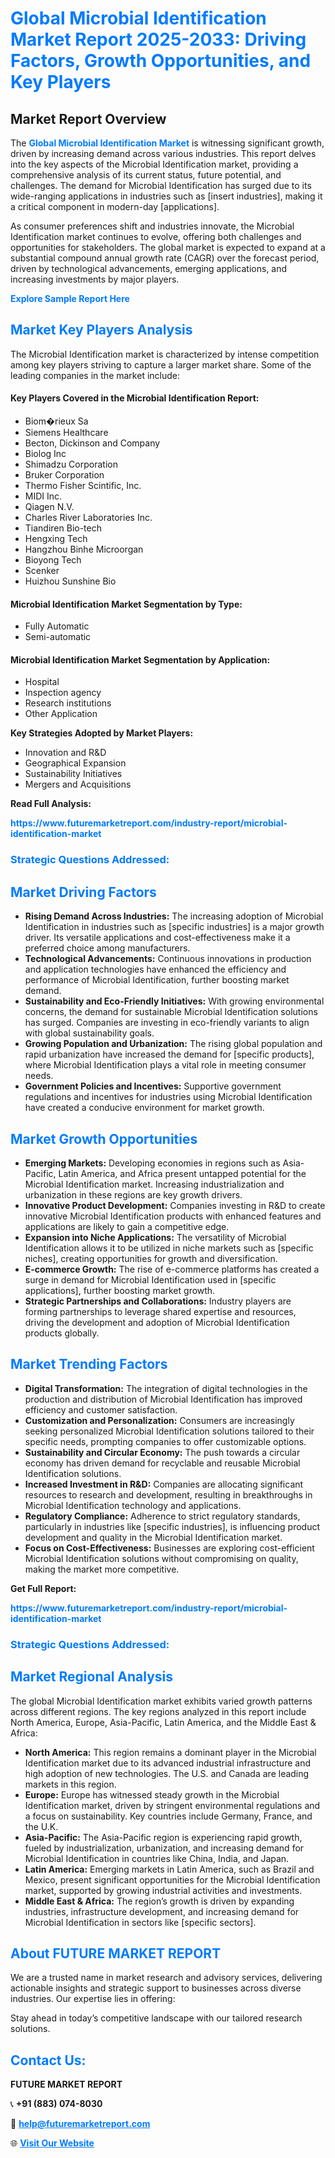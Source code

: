 <h1 style="color: #007BFF;">Global Microbial Identification Market Report 2025-2033: Driving Factors, Growth Opportunities, and Key Players</h1>

<section id="overview">
<h2>Market Report Overview</h2>
<p>The <a href="https://www.futuremarketreport.com/industry-report/microbial-identification-market" style="color: #007BFF; text-decoration: none;"><strong>Global Microbial Identification Market</strong></a> is witnessing significant growth, driven by increasing demand across various industries. This report delves into the key aspects of the Microbial Identification market, providing a comprehensive analysis of its current status, future potential, and challenges. The demand for Microbial Identification has surged due to its wide-ranging applications in industries such as [insert industries], making it a critical component in modern-day [applications].</p>
<p>As consumer preferences shift and industries innovate, the Microbial Identification market continues to evolve, offering both challenges and opportunities for stakeholders. The global market is expected to expand at a substantial compound annual growth rate (CAGR) over the forecast period, driven by technological advancements, emerging applications, and increasing investments by major players.</p>
</section>

<section id="overview">
<p><a href="https://www.futuremarketreport.com/request-sample/reportId=61048" style="color: #007BFF; text-decoration: none;"><strong>Explore Sample Report Here</strong></a></p>
</section>

<section id="key-players">
<h2 style="color: #007BFF;">Market Key Players Analysis</h2>
<p>The Microbial Identification market is characterized by intense competition among key players striving to capture a larger market share. Some of the leading companies in the market include:</p>
<h4>Key Players Covered in the Microbial Identification Report:</h4>
<ul><li>Biom�rieux Sa</li><li>Siemens Healthcare</li><li>Becton, Dickinson and Company</li><li>Biolog Inc</li><li>Shimadzu Corporation</li><li>Bruker Corporation</li><li>Thermo Fisher Scintific, Inc.</li><li>MIDI Inc.</li><li>Qiagen N.V.</li><li>Charles River Laboratories Inc.</li><li>Tiandiren Bio-tech</li><li>Hengxing Tech</li><li>Hangzhou Binhe Microorgan</li><li>Bioyong Tech</li><li>Scenker</li><li>Huizhou Sunshine Bio</li></ul>
<h4>Microbial Identification Market Segmentation by Type:</h4>
<ul><li>Fully Automatic</li><li>Semi-automatic</li></ul>

<h4>Microbial Identification Market Segmentation by Application:</h4>
<ul><li>Hospital</li><li>Inspection agency</li><li>Research institutions</li><li>Other Application</li></ul>
<p><strong>Key Strategies Adopted by Market Players:</strong></p>
<ul>
<li>Innovation and R&D</li>
<li>Geographical Expansion</li>
<li>Sustainability Initiatives</li>
<li>Mergers and Acquisitions</li>
</ul>
</section>

<section>
<p><strong>Read Full Analysis: </strong></p><a href="https://www.futuremarketreport.com/industry-report/microbial-identification-market" style="color: #007BFF; text-decoration: none;"><strong>https://www.futuremarketreport.com/industry-report/microbial-identification-market</strong></a>
<h3 style="color: #007BFF;">Strategic Questions Addressed:</h3>
</section>

<section id="driving-factors">
<h2 style="color: #007BFF;">Market Driving Factors</h2>
<ul>
<li><strong>Rising Demand Across Industries:</strong> The increasing adoption of Microbial Identification in industries such as [specific industries] is a major growth driver. Its versatile applications and cost-effectiveness make it a preferred choice among manufacturers.</li>
<li><strong>Technological Advancements:</strong> Continuous innovations in production and application technologies have enhanced the efficiency and performance of Microbial Identification, further boosting market demand.</li>
<li><strong>Sustainability and Eco-Friendly Initiatives:</strong> With growing environmental concerns, the demand for sustainable Microbial Identification solutions has surged. Companies are investing in eco-friendly variants to align with global sustainability goals.</li>
<li><strong>Growing Population and Urbanization:</strong> The rising global population and rapid urbanization have increased the demand for [specific products], where Microbial Identification plays a vital role in meeting consumer needs.</li>
<li><strong>Government Policies and Incentives:</strong> Supportive government regulations and incentives for industries using Microbial Identification have created a conducive environment for market growth.</li>
</ul>
</section>

<section id="growth-opportunities">
<h2 style="color: #007BFF;">Market Growth Opportunities</h2>
<ul>
<li><strong>Emerging Markets:</strong> Developing economies in regions such as Asia-Pacific, Latin America, and Africa present untapped potential for the Microbial Identification market. Increasing industrialization and urbanization in these regions are key growth drivers.</li>
<li><strong>Innovative Product Development:</strong> Companies investing in R&D to create innovative Microbial Identification products with enhanced features and applications are likely to gain a competitive edge.</li>
<li><strong>Expansion into Niche Applications:</strong> The versatility of Microbial Identification allows it to be utilized in niche markets such as [specific niches], creating opportunities for growth and diversification.</li>
<li><strong>E-commerce Growth:</strong> The rise of e-commerce platforms has created a surge in demand for Microbial Identification used in [specific applications], further boosting market growth.</li>
<li><strong>Strategic Partnerships and Collaborations:</strong> Industry players are forming partnerships to leverage shared expertise and resources, driving the development and adoption of Microbial Identification products globally.</li>
</ul>
</section>

<section id="trending-factors">
<h2 style="color: #007BFF;">Market Trending Factors</h2>
<ul>
<li><strong>Digital Transformation:</strong> The integration of digital technologies in the production and distribution of Microbial Identification has improved efficiency and customer satisfaction.</li>
<li><strong>Customization and Personalization:</strong> Consumers are increasingly seeking personalized Microbial Identification solutions tailored to their specific needs, prompting companies to offer customizable options.</li>
<li><strong>Sustainability and Circular Economy:</strong> The push towards a circular economy has driven demand for recyclable and reusable Microbial Identification solutions.</li>
<li><strong>Increased Investment in R&D:</strong> Companies are allocating significant resources to research and development, resulting in breakthroughs in Microbial Identification technology and applications.</li>
<li><strong>Regulatory Compliance:</strong> Adherence to strict regulatory standards, particularly in industries like [specific industries], is influencing product development and quality in the Microbial Identification market.</li>
<li><strong>Focus on Cost-Effectiveness:</strong> Businesses are exploring cost-efficient Microbial Identification solutions without compromising on quality, making the market more competitive.</li>
</ul>
</section>

<section>
<p><strong>Get Full Report: </strong></p><a href="https://www.futuremarketreport.com/industry-report/microbial-identification-market" style="color: #007BFF; text-decoration: none;"><strong>https://www.futuremarketreport.com/industry-report/microbial-identification-market</strong></a>
<h3 style="color: #007BFF;">Strategic Questions Addressed:</h3>
</section>


<section id="regional-analysis">
<h2 style="color: #007BFF;">Market Regional Analysis</h2>
<p>The global Microbial Identification market exhibits varied growth patterns across different regions. The key regions analyzed in this report include North America, Europe, Asia-Pacific, Latin America, and the Middle East & Africa:</p>
<ul>
<li><strong>North America:</strong> This region remains a dominant player in the Microbial Identification market due to its advanced industrial infrastructure and high adoption of new technologies. The U.S. and Canada are leading markets in this region.</li>
<li><strong>Europe:</strong> Europe has witnessed steady growth in the Microbial Identification market, driven by stringent environmental regulations and a focus on sustainability. Key countries include Germany, France, and the U.K.</li>
<li><strong>Asia-Pacific:</strong> The Asia-Pacific region is experiencing rapid growth, fueled by industrialization, urbanization, and increasing demand for Microbial Identification in countries like China, India, and Japan.</li>
<li><strong>Latin America:</strong> Emerging markets in Latin America, such as Brazil and Mexico, present significant opportunities for the Microbial Identification market, supported by growing industrial activities and investments.</li>
<li><strong>Middle East & Africa:</strong> The region’s growth is driven by expanding industries, infrastructure development, and increasing demand for Microbial Identification in sectors like [specific sectors].</li>
</ul>
</section>

<footer>
<h2 style="color: #007BFF;">About FUTURE MARKET REPORT</h2>
<p>We are a trusted name in market research and advisory services, delivering actionable insights and strategic support to businesses across diverse industries. Our expertise lies in offering:</p>

<p>Stay ahead in today’s competitive landscape with our tailored research solutions.</p>

<h2 style="color: #007BFF;">Contact Us:</h2>
<p><strong>FUTURE MARKET REPORT</strong></p>
<p>📞 <strong>+91 (883) 074-8030</strong></p>
<p>📧 <strong><a href="mailto:help@futuremarketreport.com" style="color: #007BFF;">help@futuremarketreport.com</a></strong></p>
<p>🌐 <strong><a href="https://www.futuremarketreport.com/" style="color: #007BFF;">Visit Our Website</a></strong></p>
</footer>